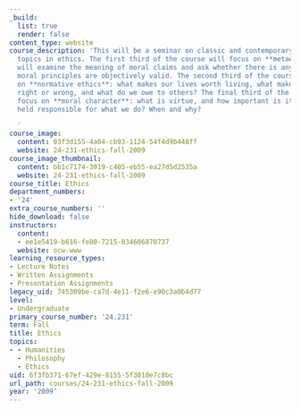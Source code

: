 ```yaml
---
_build:
  list: true
  render: false
content_type: website
course_description: 'This will be a seminar on classic and contemporary work on central
  topics in ethics. The first third of the course will focus on **metaethics**: we
  will examine the meaning of moral claims and ask whether there is any sense in which
  moral principles are objectively valid. The second third of the course will focus
  on **normative ethics**: what makes our lives worth living, what makes our actions
  right or wrong, and what do we owe to others? The final third of the course will
  focus on **moral character**: what is virtue, and how important is it? Can we be
  held responsible for what we do? When and why?

  '
course_image:
  content: 03f3d155-4a04-cb93-1124-54f4d9b448ff
  website: 24-231-ethics-fall-2009
course_image_thumbnail:
  content: bb1c7174-3919-c405-eb55-ea27d5d2535a
  website: 24-231-ethics-fall-2009
course_title: Ethics
department_numbers:
- '24'
extra_course_numbers: ''
hide_download: false
instructors:
  content:
  - ee1e5419-b616-fe80-7215-034606870737
  website: ocw-www
learning_resource_types:
- Lecture Notes
- Written Assignments
- Presentation Assignments
legacy_uid: 745309be-ca7d-4e11-f2e6-e90c3a0b4d77
level:
- Undergraduate
primary_course_number: '24.231'
term: Fall
title: Ethics
topics:
- - Humanities
  - Philosophy
  - Ethics
uid: 6f3fb371-67ef-429e-8155-5f3010e7c8bc
url_path: courses/24-231-ethics-fall-2009
year: '2009'
---
```

